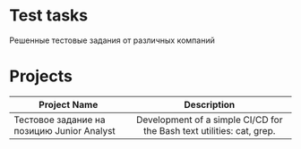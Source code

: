 # Test tasks
Решенные тестовые задания от различных компаний

# Projects
Project Name|Description |
-----------|:-------:
Тестовое задание на позицию Junior Analyst | Development of a simple CI/CD for the Bash text utilities: cat, grep.


